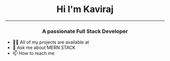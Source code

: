 <center>
    <h1>Hi I'm Kaviraj</h1>
    <hr>
    <H3>A passionate Full Stack Developer</H3>
</center>
<ul>
    <li>👨‍💻 All of my projects are available at <link rel="stylesheet" href="https://app.netlify.com/teams/kaviraj0712/sites"></li>
    <li>💬 Ask me about MERN STACK</li>
    <li>📫 How to reach me <link rel="stylesheet" href="kavirajsnkp712@gmail.com"> </li>
</ul>

